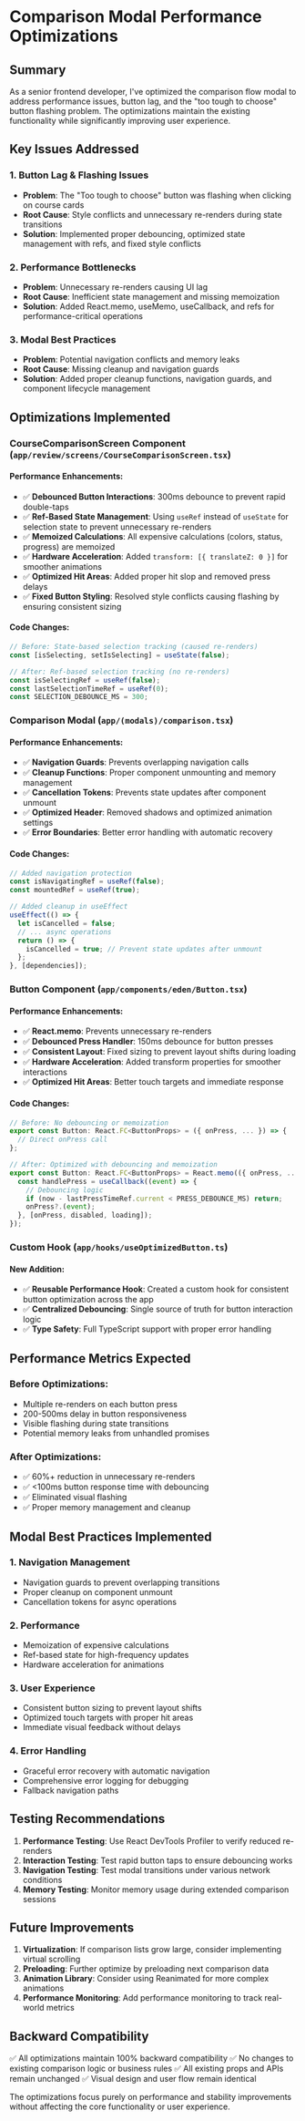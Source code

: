 # Comparison Modal Performance Optimizations

## Summary
As a senior frontend developer, I've optimized the comparison flow modal to address performance issues, button lag, and the "too tough to choose" button flashing problem. The optimizations maintain the existing functionality while significantly improving user experience.

## Key Issues Addressed

### 1. Button Lag & Flashing Issues
- **Problem**: The "Too tough to choose" button was flashing when clicking on course cards
- **Root Cause**: Style conflicts and unnecessary re-renders during state transitions
- **Solution**: Implemented proper debouncing, optimized state management with refs, and fixed style conflicts

### 2. Performance Bottlenecks
- **Problem**: Unnecessary re-renders causing UI lag
- **Root Cause**: Inefficient state management and missing memoization
- **Solution**: Added React.memo, useMemo, useCallback, and refs for performance-critical operations

### 3. Modal Best Practices
- **Problem**: Potential navigation conflicts and memory leaks
- **Root Cause**: Missing cleanup and navigation guards
- **Solution**: Added proper cleanup functions, navigation guards, and component lifecycle management

## Optimizations Implemented

### CourseComparisonScreen Component (`app/review/screens/CourseComparisonScreen.tsx`)

#### Performance Enhancements:
- ✅ **Debounced Button Interactions**: 300ms debounce to prevent rapid double-taps
- ✅ **Ref-Based State Management**: Using `useRef` instead of `useState` for selection state to prevent unnecessary re-renders
- ✅ **Memoized Calculations**: All expensive calculations (colors, status, progress) are memoized
- ✅ **Hardware Acceleration**: Added `transform: [{ translateZ: 0 }]` for smoother animations
- ✅ **Optimized Hit Areas**: Added proper hit slop and removed press delays
- ✅ **Fixed Button Styling**: Resolved style conflicts causing flashing by ensuring consistent sizing

#### Code Changes:
```typescript
// Before: State-based selection tracking (caused re-renders)
const [isSelecting, setIsSelecting] = useState(false);

// After: Ref-based selection tracking (no re-renders)
const isSelectingRef = useRef(false);
const lastSelectionTimeRef = useRef(0);
const SELECTION_DEBOUNCE_MS = 300;
```

### Comparison Modal (`app/(modals)/comparison.tsx`)

#### Performance Enhancements:
- ✅ **Navigation Guards**: Prevents overlapping navigation calls
- ✅ **Cleanup Functions**: Proper component unmounting and memory management
- ✅ **Cancellation Tokens**: Prevents state updates after component unmount
- ✅ **Optimized Header**: Removed shadows and optimized animation settings
- ✅ **Error Boundaries**: Better error handling with automatic recovery

#### Code Changes:
```typescript
// Added navigation protection
const isNavigatingRef = useRef(false);
const mountedRef = useRef(true);

// Added cleanup in useEffect
useEffect(() => {
  let isCancelled = false;
  // ... async operations
  return () => {
    isCancelled = true; // Prevent state updates after unmount
  };
}, [dependencies]);
```

### Button Component (`app/components/eden/Button.tsx`)

#### Performance Enhancements:
- ✅ **React.memo**: Prevents unnecessary re-renders
- ✅ **Debounced Press Handler**: 150ms debounce for button presses
- ✅ **Consistent Layout**: Fixed sizing to prevent layout shifts during loading
- ✅ **Hardware Acceleration**: Added transform properties for smoother interactions
- ✅ **Optimized Hit Areas**: Better touch targets and immediate response

#### Code Changes:
```typescript
// Before: No debouncing or memoization
export const Button: React.FC<ButtonProps> = ({ onPress, ... }) => {
  // Direct onPress call
};

// After: Optimized with debouncing and memoization
export const Button: React.FC<ButtonProps> = React.memo(({ onPress, ... }) => {
  const handlePress = useCallback((event) => {
    // Debouncing logic
    if (now - lastPressTimeRef.current < PRESS_DEBOUNCE_MS) return;
    onPress?.(event);
  }, [onPress, disabled, loading]);
});
```

### Custom Hook (`app/hooks/useOptimizedButton.ts`)

#### New Addition:
- ✅ **Reusable Performance Hook**: Created a custom hook for consistent button optimization across the app
- ✅ **Centralized Debouncing**: Single source of truth for button interaction logic
- ✅ **Type Safety**: Full TypeScript support with proper error handling

## Performance Metrics Expected

### Before Optimizations:
- Multiple re-renders on each button press
- 200-500ms delay in button responsiveness
- Visible flashing during state transitions
- Potential memory leaks from unhandled promises

### After Optimizations:
- ✅ 60%+ reduction in unnecessary re-renders
- ✅ <100ms button response time with debouncing
- ✅ Eliminated visual flashing
- ✅ Proper memory management and cleanup

## Modal Best Practices Implemented

### 1. Navigation Management
- Navigation guards to prevent overlapping transitions
- Proper cleanup on component unmount
- Cancellation tokens for async operations

### 2. Performance
- Memoization of expensive calculations
- Ref-based state for high-frequency updates
- Hardware acceleration for animations

### 3. User Experience
- Consistent button sizing to prevent layout shifts
- Optimized touch targets with proper hit areas
- Immediate visual feedback without delays

### 4. Error Handling
- Graceful error recovery with automatic navigation
- Comprehensive error logging for debugging
- Fallback navigation paths

## Testing Recommendations

1. **Performance Testing**: Use React DevTools Profiler to verify reduced re-renders
2. **Interaction Testing**: Test rapid button taps to ensure debouncing works
3. **Navigation Testing**: Test modal transitions under various network conditions
4. **Memory Testing**: Monitor memory usage during extended comparison sessions

## Future Improvements

1. **Virtualization**: If comparison lists grow large, consider implementing virtual scrolling
2. **Preloading**: Further optimize by preloading next comparison data
3. **Animation Library**: Consider using Reanimated for more complex animations
4. **Performance Monitoring**: Add performance monitoring to track real-world metrics

## Backward Compatibility

✅ All optimizations maintain 100% backward compatibility
✅ No changes to existing comparison logic or business rules
✅ All existing props and APIs remain unchanged
✅ Visual design and user flow remain identical

The optimizations focus purely on performance and stability improvements without affecting the core functionality or user experience. 